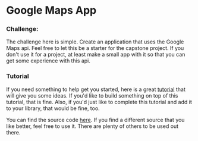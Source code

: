 # Google Maps App

### Challenge:
The challenge here is simple. Create an application that uses the Google Maps api. Feel free to let this be a starter for the capstone project. If you don't use it for a project, at least make a small app with it so that you can get some experience with this api.

### Tutorial
If you need something to help get you started, here is a great [tutorial](https://www.fullstackreact.com/articles/how-to-write-a-google-maps-react-component/) that will give you some ideas. If you'd like to build something on top of this tutorial, that is fine. Also, if you'd just like to complete this tutorial and add it to your library, that would be fine, too.

You can find the source code [here](https://fullstackreact.github.io/google-maps-react/#/?_k=p7bidm). If you find a different source that you like better, feel free to use it. There are plenty of others to be used out there.